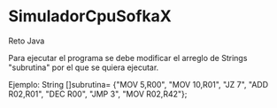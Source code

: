 # SimuladorCpuSofkaX
Reto Java

Para ejecutar el programa se debe modificar el arreglo de Strings "subrutina" por el que se quiera ejecutar.

Ejemplo:
String []subrutina= {"MOV 5,R00", "MOV 10,R01", "JZ 7", "ADD R02,R01", "DEC R00", "JMP 3", "MOV R02,R42"};

